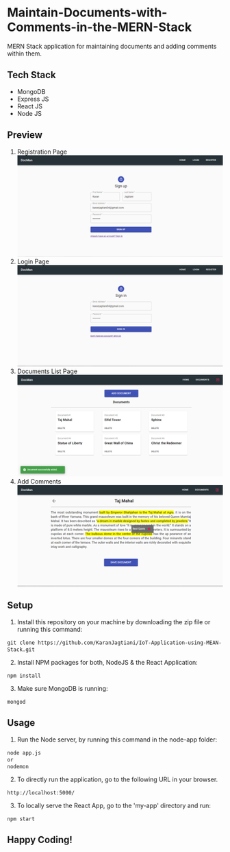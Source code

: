 # Maintain-Documents-with-Comments-in-the-MERN-Stack

MERN Stack application for maintaining documents and adding comments within them.

## Tech Stack
* MongoDB
* Express JS
* React JS
* Node JS

## Preview
1. Registration Page
![](readme-content/register.png)
2. Login Page
![](readme-content/login.png)
3. Documents List Page
![](readme-content/docs-list.png)
4. Add Comments
![](readme-content/add-commnets.png)

## Setup

1. Install this repository on your machine by downloading the zip file or running this command:
```
git clone https://github.com/KaranJagtiani/IoT-Application-using-MEAN-Stack.git
```
2. Install NPM packages for both, NodeJS & the React Application:
```
npm install
```
3. Make sure MongoDB is running:
```
mongod
```

## Usage  
1. Run the Node server, by running this command in the node-app folder:
```
node app.js
or
nodemon
```
2. To directly run the application, go to the following URL in your browser.
```
http://localhost:5000/
```
3. To locally serve the React App, go to the 'my-app' directory and run:
```
npm start
```

## Happy Coding!
